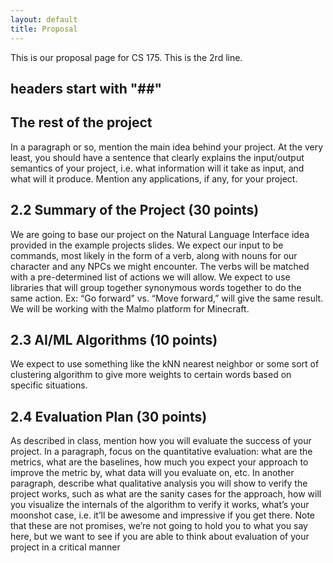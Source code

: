 ```yaml
---
layout: default
title: Proposal
---
```


This is our proposal page for CS 175.
This is the 2rd line.

## headers start with "##"

## The rest of the project

In a paragraph or so, mention the main idea behind your project. At the very least, you should have a sentence that clearly explains the input/output semantics of your project, i.e. what information will it take as input, and what will it produce. Mention any applications, if any, for your project.


## 2.2 Summary of the Project (30 points)

We are going to base our project on the Natural Language Interface idea provided in the example projects slides. We expect our input to be commands, most likely in the form of a verb, along with nouns for our character and any NPCs we might encounter. The verbs will be matched with a pre-determined list of actions we will allow. We expect to use libraries that will group together synonymous words together to do the same action. Ex: “Go forward” vs. “Move forward,” will give the same result. We will be working with the Malmo platform for Minecraft.

## 2.3 AI/ML Algorithms (10 points)

We expect to use something like the kNN nearest neighbor or some sort of clustering algorithm to give more weights to certain words based on specific situations. 


## 2.4 Evaluation Plan (30 points)



As described in class, mention how you will evaluate the success of your project. In a paragraph, focus on the quantitative evaluation: what are the metrics, what are the baselines, how much you expect your approach to improve the metric by, what data will you evaluate on, etc. In another paragraph, describe what qualitative analysis you will show to verify the project works, such as what are the sanity cases for the approach, how will you visualize the internals of the algorithm to verify it works, what’s your moonshot case, i.e. it’ll be awesome and impressive if you get there. Note that these are not promises, we’re not going to hold you to what you say here, but we want to see if you are able to think about evaluation of your project in a critical manner
